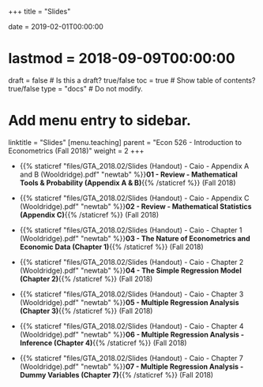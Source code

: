 +++
title = "Slides"

date = 2019-02-01T00:00:00
# lastmod = 2018-09-09T00:00:00

draft = false  # Is this a draft? true/false
toc = true  # Show table of contents? true/false
type = "docs"  # Do not modify.

# Add menu entry to sidebar.
linktitle = "Slides"
[menu.teaching]
  parent = "Econ 526 - Introduction to Econometrics (Fall 2018)"
  weight = 2
+++

* {{% staticref "files/GTA_2018.02/Slides (Handout) - Caio - Appendix A and B (Wooldridge).pdf" "newtab" %}}**01 - Review - Mathematical Tools & Probability (Appendix A & B)**{{% /staticref %}} (Fall 2018) 

* {{% staticref "files/GTA_2018.02/Slides (Handout) - Caio - Appendix C (Wooldridge).pdf" "newtab" %}}**02 - Review - Mathematical Statistics (Appendix C)**{{% /staticref %}} (Fall 2018)  

* {{% staticref "files/GTA_2018.02/Slides (Handout) - Caio - Chapter 1 (Wooldridge).pdf" "newtab" %}}**03 - The Nature of Econometrics and Economic Data (Chapter 1)**{{% /staticref %}} (Fall 2018) 

* {{% staticref "files/GTA_2018.02/Slides (Handout) - Caio - Chapter 2 (Wooldridge).pdf" "newtab" %}}**04 - The Simple Regression Model (Chapter 2)**{{% /staticref %}} (Fall 2018)

* {{% staticref "files/GTA_2018.02/Slides (Handout) - Caio - Chapter 3 (Wooldridge).pdf" "newtab" %}}**05 - Multiple Regression Analysis (Chapter 3)**{{% /staticref %}} (Fall 2018) 

* {{% staticref "files/GTA_2018.02/Slides (Handout) - Caio - Chapter 4 (Wooldridge).pdf" "newtab" %}}**06 - Multiple Regression Analysis - Inference (Chapter 4)**{{% /staticref %}} (Fall 2018) 

* {{% staticref "files/GTA_2018.02/Slides (Handout) - Caio - Chapter 7 (Wooldridge).pdf" "newtab" %}}**07 - Multiple Regression Analysis - Dummy Variables (Chapter 7)**{{% /staticref %}} (Fall 2018) 